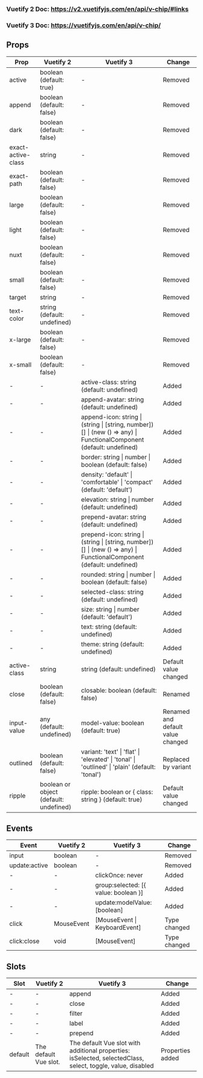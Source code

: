### Vuetify 2 Doc: https://v2.vuetifyjs.com/en/api/v-chip/#links
### Vuetify 3 Doc: https://vuetifyjs.com/en/api/v-chip/
## Props

| Prop | Vuetify 2 | Vuetify 3 | Change |
| --- | --- | --- | --- |
| active | boolean (default: true) | - | Removed |
| append | boolean (default: false) | - | Removed |
| dark | boolean (default: false) | - | Removed |
| exact-active-class | string | - | Removed |
| exact-path | boolean (default: false) | - | Removed |
| large | boolean (default: false) | - | Removed |
| light | boolean (default: false) | - | Removed |
| nuxt | boolean (default: false) | - | Removed |
| small | boolean (default: false) | - | Removed |
| target | string | - | Removed |
| text-color | string (default: undefined) | - | Removed |
| x-large | boolean (default: false) | - | Removed |
| x-small | boolean (default: false) | - | Removed |
| - | - | active-class: string (default: undefined) | Added |
| - | - | append-avatar: string (default: undefined) | Added |
| - | - | append-icon: string \| (string \| [string, number])[] \| (new () => any) \| FunctionalComponent (default: undefined) | Added |
| - | - | border: string \| number \| boolean (default: false) | Added |
| - | - | density: 'default' \| 'comfortable' \| 'compact' (default: 'default') | Added |
| - | - | elevation: string \| number (default: undefined) | Added |
| - | - | prepend-avatar: string (default: undefined) | Added |
| - | - | prepend-icon: string \| (string \| [string, number])[] \| (new () => any) \| FunctionalComponent (default: undefined) | Added |
| - | - | rounded: string \| number \| boolean (default: false) | Added |
| - | - | selected-class: string (default: undefined) | Added |
| - | - | size: string \| number (default: 'default') | Added |
| - | - | text: string (default: undefined) | Added |
| - | - | theme: string (default: undefined) | Added |
| active-class | string | string (default: undefined) | Default value changed |
| close | boolean (default: false) | closable: boolean (default: false) | Renamed |
| input-value | any (default: undefined) | model-value: boolean (default: true) | Renamed and default value changed |
| outlined | boolean (default: false) | variant: 'text' \| 'flat' \| 'elevated' \| 'tonal' \| 'outlined' \| 'plain' (default: 'tonal') | Replaced by variant |
| ripple | boolean or object (default: undefined) | ripple: boolean or { class: string } (default: true) | Default value changed |

## Events

| Event | Vuetify 2 | Vuetify 3 | Change |
| --- | --- | --- | --- |
| input | boolean | - | Removed |
| update:active | boolean | - | Removed |
| - | - | clickOnce: never | Added |
| - | - | group:selected: [{ value: boolean }] | Added |
| - | - | update:modelValue: [boolean] | Added |
| click | MouseEvent | [MouseEvent \| KeyboardEvent] | Type changed |
| click:close | void | [MouseEvent] | Type changed |

## Slots

| Slot | Vuetify 2 | Vuetify 3 | Change |
| --- | --- | --- | --- |
| - | - | append | Added |
| - | - | close | Added |
| - | - | filter | Added |
| - | - | label | Added |
| - | - | prepend | Added |
| default | The default Vue slot. | The default Vue slot with additional properties: isSelected, selectedClass, select, toggle, value, disabled | Properties added |
